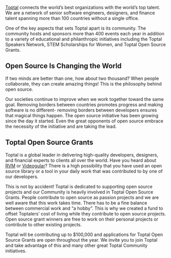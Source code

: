[Toptal](https://www.toptal.com/) connects the world’s best organizations with the world’s top talent. We are a network of senior software engineers, designers, and finance talent spanning more than 100 countries without a single office. 

One of the key aspects that sets Toptal apart is its community. The community hosts and sponsors more than 400 events each year in addition to a variety of educational and philanthropic initiatives including the Toptal Speakers Network, STEM Scholarships for Women, and Toptal Open Source Grants.


## Open Source Is Changing the World

If two minds are better than one, how about two thousand? When people collaborate, they can create amazing things! This is the philosophy behind open source.

Our societies continue to improve when we work together toward the same goal. Removing borders between countries promotes progress and making software is no different- removing borders between developers ensures that magical things happen. The open source initiative has been growing since the day it started. Even the great opponents of open source embrace the necessity of the initiative and are taking the lead.


## Toptal Open Source Grants

Toptal is a global leader in delivering high-quality developers, designers, and financial experts to clients all over the world. Have you heard about [RVM](https://rvm.io/) or [Videogular](http://www.videogular.com/)? There is a high possibility that you have used an open source library or a tool in your daily work that was contributed to by one of our developers.

This is not by accident! Toptal is dedicated to supporting open source projects and our Community is heavily involved in Toptal Open Source Grants. People contribute to open source as passion projects and we are well aware that this work takes time. There has to be a fine balance between commercial work and “a hobby”. This is why we created a fund to offset Toptalers’ cost of living while they contribute to open source projects. Open source grant winners are free to work on their personal projects or contribute to other existing projects.

Toptal will be contributing up to $100,000 and applications for Toptal Open Source Grants are open throughout the year. We invite you to join Toptal and take advantage of this and many other great Toptal Community initiatives.

